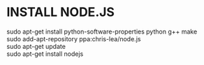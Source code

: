 <h1>INSTALL NODE.JS</h1>

sudo apt-get install python-software-properties python g++ make <br>
sudo add-apt-repository ppa:chris-lea/node.js <br>
sudo apt-get update <br>
sudo apt-get install nodejs <br>
